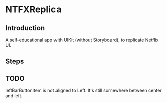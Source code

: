 # NTFXReplica

## Introduction
A self-educational app with UIKit (without Storyboard), to replicate Netflix UI.

## Steps

## TODO
leftBarButtonItem is not aligned to Left. It's still somewhere between center and left.
